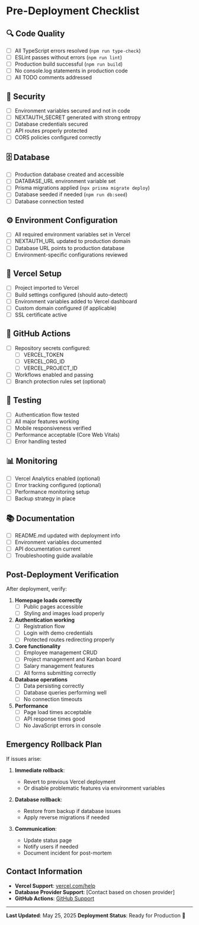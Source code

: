 # Pre-Deployment Checklist

## 🔍 Code Quality
- [ ] All TypeScript errors resolved (`npm run type-check`)
- [ ] ESLint passes without errors (`npm run lint`)
- [ ] Production build successful (`npm run build`)
- [ ] No console.log statements in production code
- [ ] All TODO comments addressed

## 🔐 Security
- [ ] Environment variables secured and not in code
- [ ] NEXTAUTH_SECRET generated with strong entropy
- [ ] Database credentials secured
- [ ] API routes properly protected
- [ ] CORS policies configured correctly

## 🗄️ Database
- [ ] Production database created and accessible
- [ ] DATABASE_URL environment variable set
- [ ] Prisma migrations applied (`npx prisma migrate deploy`)
- [ ] Database seeded if needed (`npm run db:seed`)
- [ ] Database connection tested

## ⚙️ Environment Configuration
- [ ] All required environment variables set in Vercel
- [ ] NEXTAUTH_URL updated to production domain
- [ ] Database URL points to production database
- [ ] Environment-specific configurations reviewed

## 🚀 Vercel Setup
- [ ] Project imported to Vercel
- [ ] Build settings configured (should auto-detect)
- [ ] Environment variables added to Vercel dashboard
- [ ] Custom domain configured (if applicable)
- [ ] SSL certificate active

## 🤖 GitHub Actions
- [ ] Repository secrets configured:
  - [ ] VERCEL_TOKEN
  - [ ] VERCEL_ORG_ID  
  - [ ] VERCEL_PROJECT_ID
- [ ] Workflows enabled and passing
- [ ] Branch protection rules set (optional)

## 🧪 Testing
- [ ] Authentication flow tested
- [ ] All major features working
- [ ] Mobile responsiveness verified
- [ ] Performance acceptable (Core Web Vitals)
- [ ] Error handling tested

## 📊 Monitoring
- [ ] Vercel Analytics enabled (optional)
- [ ] Error tracking configured (optional)
- [ ] Performance monitoring setup
- [ ] Backup strategy in place

## 📚 Documentation
- [ ] README.md updated with deployment info
- [ ] Environment variables documented
- [ ] API documentation current
- [ ] Troubleshooting guide available

## Post-Deployment Verification

After deployment, verify:

1. **Homepage loads correctly**
   - [ ] Public pages accessible
   - [ ] Styling and images load properly

2. **Authentication working**
   - [ ] Registration flow
   - [ ] Login with demo credentials
   - [ ] Protected routes redirecting properly

3. **Core functionality**
   - [ ] Employee management CRUD
   - [ ] Project management and Kanban board
   - [ ] Salary management features
   - [ ] All forms submitting correctly

4. **Database operations**
   - [ ] Data persisting correctly
   - [ ] Database queries performing well
   - [ ] No connection timeouts

5. **Performance**
   - [ ] Page load times acceptable
   - [ ] API response times good
   - [ ] No JavaScript errors in console

## Emergency Rollback Plan

If issues arise:

1. **Immediate rollback**:
   - Revert to previous Vercel deployment
   - Or disable problematic features via environment variables

2. **Database rollback**:
   - Restore from backup if database issues
   - Apply reverse migrations if needed

3. **Communication**:
   - Update status page
   - Notify users if needed
   - Document incident for post-mortem

## Contact Information

- **Vercel Support**: [vercel.com/help](https://vercel.com/help)
- **Database Provider Support**: [Contact based on chosen provider]
- **GitHub Actions**: [GitHub Support](https://support.github.com)

---

**Last Updated**: May 25, 2025
**Deployment Status**: Ready for Production 🚀
